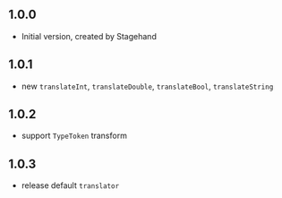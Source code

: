 ## 1.0.0

- Initial version, created by Stagehand

## 1.0.1

- new `translateInt`, `translateDouble`, `translateBool`, `translateString` 

## 1.0.2

- support `TypeToken` transform

## 1.0.3

- release default `translator`